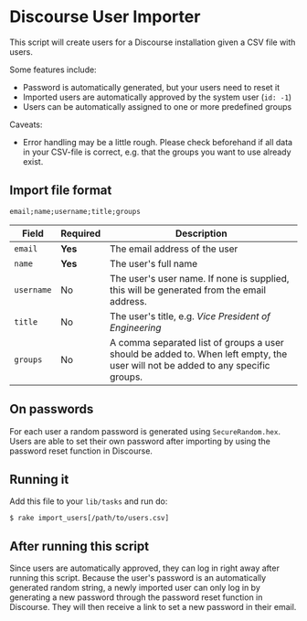 # Discourse User Importer
This script will create users for a Discourse installation given a CSV file with
users.

Some features include:

* Password is automatically generated, but your users need to reset it
* Imported users are automatically approved by the system user (`id: -1`)
* Users can be automatically assigned to one or more predefined groups

Caveats:

* Error handling may be a little rough. Please check beforehand if all data in
  your CSV-file is correct, e.g. that the groups you want to use already exist.

## Import file format

    email;name;username;title;groups

Field      | Required | Description
-----------|----------|------------
`email`    | **Yes**  | The email address of the user
`name`     | **Yes**  | The user's full name
`username` | No       | The user's user name. If none is supplied, this will be generated from the email address.
`title`    | No       | The user's title, e.g. _Vice President of Engineering_
`groups`   | No       | A comma separated list of groups a user should be added to. When left empty, the user will not be added to any specific groups.

## On passwords
For each user a random password is generated using `SecureRandom.hex`. Users
are able to set their own password after importing by using the password reset
function in Discourse.

## Running it
Add this file to your `lib/tasks` and run do:

    $ rake import_users[/path/to/users.csv]

## After running this script
Since users are automatically approved, they can log in right away after running
this script. Because the user's password is an automatically generated random
string, a newly imported user can only log in by generating a new password
through the password reset function in Discourse. They will then receive a link
to set a new password in their email.
